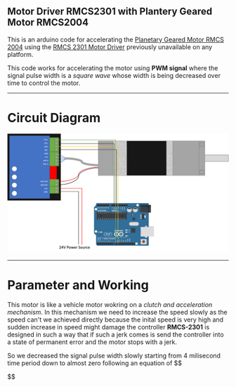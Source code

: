 ## Motor Driver RMCS2301 with Plantery Geared Motor RMCS2004
This is an arduino code for accelerating the [Planetary Geared Motor RMCS 2004](https://robokits.co.in/motors/encoder-dc-servo/planetary-encoder-geared-motor-24v-175rpm-100w?cPath=2_3_317&) using the [RMCS 2301 Motor Driver](https://robokits.co.in/motor-drives-drivers/encoder-dc-servo/dc-servo-motor-driver-40v-20a-w-t-step-direction-input) previously unavailable on any platform.

This code works for accelerating the motor using **PWM signal** where the signal pulse width is a *square wave* whose width is being decreased over time to control the motor.

-------

# Circuit Diagram

![Circuit Diagram](images/Motor_Connection.png)

-------

# Parameter and Working

This motor is like a vehicle motor wokring on a *clutch and acceleration mechanism*. In this mechanism we need to increase the speed slowly as the speed can't we achieved directly because the inital speed is very high and sudden increase in speed might damage the controller **RMCS-2301** is designed in such a way that if such a jerk comes is send the controller into a state of permanent error and the motor stops with a jerk.

So we decreased the signal pulse width slowly starting from 4 milisecond time period down to almost zero following an equation of 
$$

$$
